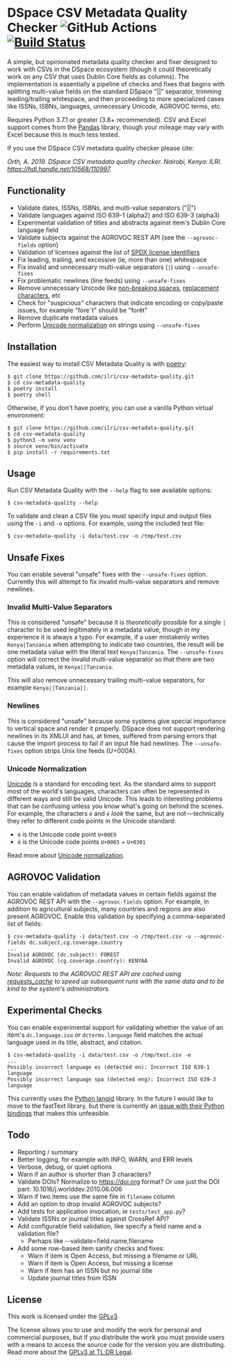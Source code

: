 # DSpace CSV Metadata Quality Checker ![GitHub Actions](https://github.com/ilri/csv-metadata-quality/workflows/Build%20and%20Test/badge.svg) [![Build Status](https://ci.mjanja.ch/api/badges/alanorth/csv-metadata-quality/status.svg)](https://ci.mjanja.ch/alanorth/csv-metadata-quality)
A simple, but opinionated metadata quality checker and fixer designed to work with CSVs in the DSpace ecosystem (though it could theoretically work on any CSV that uses Dublin Core fields as columns). The implementation is essentially a pipeline of checks and fixes that begins with splitting multi-value fields on the standard DSpace "||" separator, trimming leading/trailing whitespace, and then proceeding to more specialized cases like ISSNs, ISBNs, languages, unnecessary Unicode, AGROVOC terms, etc.

Requires Python 3.7.1 or greater (3.8+ recommended). CSV and Excel support comes from the [Pandas](https://pandas.pydata.org/) library, though your mileage may vary with Excel because this is much less tested.

If you use the DSpace CSV metadata quality checker please cite:

*Orth, A. 2019. DSpace CSV metadata quality checker. Nairobi, Kenya: ILRI. https://hdl.handle.net/10568/110997.*

## Functionality

- Validate dates, ISSNs, ISBNs, and multi-value separators ("||")
- Validate languages against ISO 639-1 (alpha2) and ISO 639-3 (alpha3)
- Experimental validation of titles and abstracts against item's Dublin Core language field
- Validate subjects against the AGROVOC REST API (see the `--agrovoc-fields` option)
- Validation of licenses against the list of [SPDX license identifiers](https://spdx.org/licenses)
- Fix leading, trailing, and excessive (ie, more than one) whitespace
- Fix invalid and unnecessary multi-value separators (`|`) using `--unsafe-fixes`
- Fix problematic newlines (line feeds) using `--unsafe-fixes`
- Remove unnecessary Unicode like [non-breaking spaces](https://en.wikipedia.org/wiki/Non-breaking_space), [replacement characters](https://en.wikipedia.org/wiki/Specials_(Unicode_block)#Replacement_character), etc
- Check for "suspicious" characters that indicate encoding or copy/paste issues, for example "foreˆt" should be "forêt"
- Remove duplicate metadata values
- Perform [Unicode normalization](https://withblue.ink/2019/03/11/why-you-need-to-normalize-unicode-strings.html) on strings using `--unsafe-fixes`

## Installation
The easiest way to install CSV Metadata Quality is with [poetry](https://python-poetry.org):

```
$ git clone https://github.com/ilri/csv-metadata-quality.git
$ cd csv-metadata-quality
$ poetry install
$ poetry shell
```

Otherwise, if you don't have poetry, you can use a vanilla Python virtual environment:

```
$ git clone https://github.com/ilri/csv-metadata-quality.git
$ cd csv-metadata-quality
$ python3 -m venv venv
$ source venv/bin/activate
$ pip install -r requirements.txt
```

## Usage
Run CSV Metadata Quality with the `--help` flag to see available options:

```
$ csv-metadata-quality --help
```

To validate and clean a CSV file you must specify input and output files using the `-i` and `-o` options. For example, using the included test file:

```
$ csv-metadata-quality -i data/test.csv -o /tmp/test.csv
```

## Unsafe Fixes
You can enable several "unsafe" fixes with the `--unsafe-fixes` option. Currently this will attempt to fix invalid multi-value separators and remove newlines.

### Invalid Multi-Value Separators
This is considered "unsafe" because it is *theoretically* possible for a single `|` character to be used legitimately in a metadata value, though in my experience it is always a typo. For example, if a user mistakenly writes `Kenya|Tanzania` when attempting to indicate two countries, the result will be one metadata value with the literal text `Kenya|Tanzania`. The `--unsafe-fixes` option will correct the invalid multi-value separator so that there are two metadata values, ie `Kenya||Tanzania`.

This will also remove unnecessary trailing multi-value separators, for example `Kenya||Tanzania||`.

### Newlines
This is considered "unsafe" because some systems give special importance to vertical space and render it properly. DSpace does not support rendering newlines in its XMLUI and has, at times, suffered from parsing errors that cause the import process to fail if an input file had newlines. The `--unsafe-fixes` option strips Unix line feeds (U+000A).

### Unicode Normalization
[Unicode](https://en.wikipedia.org/wiki/Unicode) is a standard for encoding text. As the standard aims to support most of the world's languages, characters can often be represented in different ways and still be valid Unicode. This leads to interesting problems that can be confusing unless you know what's going on behind the scenes. For example, the characters `é` and `é` *look* the same, but are not — technically they refer to different code points in the Unicode standard:

- `é` is the Unicode code point `U+00E9`
- `é` is the Unicode code points `U+0065` + `U+0301`

Read more about [Unicode normalization](https://withblue.ink/2019/03/11/why-you-need-to-normalize-unicode-strings.html).

## AGROVOC Validation
You can enable validation of metadata values in certain fields against the AGROVOC REST API with the `--agrovoc-fields` option. For example, in addition to agricultural subjects, many countries and regions are also present AGROVOC. Enable this validation by specifying a comma-separated list of fields:

```
$ csv-metadata-quality -i data/test.csv -o /tmp/test.csv -u --agrovoc-fields dc.subject,cg.coverage.country
...
Invalid AGROVOC (dc.subject): FOREST
Invalid AGROVOC (cg.coverage.country): KENYAA
```

*Note: Requests to the AGROVOC REST API are cached using [requests_cache](https://pypi.org/project/requests-cache/) to speed up subsequent runs with the same data and to be kind to the system's administrators.*

## Experimental Checks
You can enable experimental support for validating whether the value of an item's `dc.language.iso` or `dcterms.language` field matches the actual language used in its title, abstract, and citation.

```
$ csv-metadata-quality -i data/test.csv -o /tmp/test.csv -e
...
Possibly incorrect language es (detected en): Incorrect ISO 639-1 language
Possibly incorrect language spa (detected eng): Incorrect ISO 639-3 language
```

This currently uses the [Python langid](https://github.com/saffsd/langid.py) library. In the future I would like to move to the fastText library, but there is currently an [issue with their Python bindings](https://github.com/facebookresearch/fastText/issues/909) that makes this unfeasible.

## Todo

- Reporting / summary
- Better logging, for example with INFO, WARN, and ERR levels
- Verbose, debug, or quiet options
- Warn if an author is shorter than 3 characters?
- Validate DOIs? Normalize to https://doi.org format? Or use just the DOI part: 10.1016/j.worlddev.2010.06.006
- Warn if two items use the same file in `filename` column
- Add an option to drop invalid AGROVOC subjects?
- Add tests for application invocation, ie `tests/test_app.py`?
- Validate ISSNs or journal titles against CrossRef API?
- Add configurable field validation, like specify a field name and a validation file?
  - Perhaps like --validate=field.name,filename
- Add some row-based item sanity checks and fixes:
    - Warn if item is Open Access, but missing a filename or URL
    - Warn if item is Open Access, but missing a license
    - Warn if item has an ISSN but no journal title
    - Update journal titles from ISSN

## License
This work is licensed under the [GPLv3](https://www.gnu.org/licenses/gpl-3.0.en.html).

The license allows you to use and modify the work for personal and commercial purposes, but if you distribute the work you must provide users with a means to access the source code for the version you are distributing. Read more about the [GPLv3 at TL;DR Legal](https://tldrlegal.com/license/gnu-general-public-license-v3-(gpl-3)).
